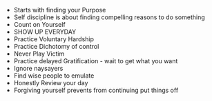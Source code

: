 - Starts with finding your Purpose
- Self discipline is about finding compelling reasons to do something
- Count on Yourself
- SHOW UP EVERYDAY
- Practice Voluntary Hardship
- Practice Dichotomy of control
- Never Play Victim
- Practice delayed Gratification - wait to get what you want
- Ignore naysayers
- Find wise people to emulate
- Honestly Review your day
- Forgiving yourself prevents from continuing put things off
